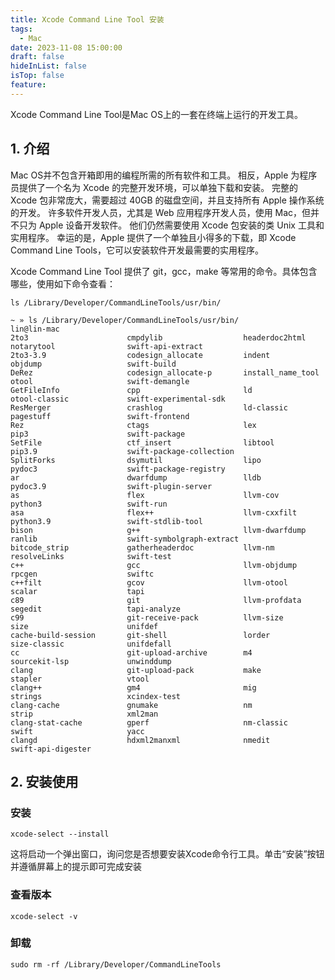 ```yaml
---
title: Xcode Command Line Tool 安装
tags:
  - Mac
date: 2023-11-08 15:00:00
draft: false
hideInList: false
isTop: false
feature:
---
```


Xcode Command Line Tool是Mac OS上的一套在终端上运行的开发工具。

<!--more-->

## 1. 介绍

Mac OS并不包含开箱即用的编程所需的所有软件和工具。 相反，Apple 为程序员提供了一个名为 Xcode 的完整开发环境，可以单独下载和安装。 完整的 Xcode 包非常庞大，需要超过 40GB 的磁盘空间，并且支持所有 Apple 操作系统的开发。 许多软件开发人员，尤其是 Web 应用程序开发人员，使用 Mac，但并不只为 Apple 设备开发软件。 他们仍然需要使用 Xcode 包安装的类 Unix 工具和实用程序。 幸运的是，Apple 提供了一个单独且小得多的下载，即 Xcode Command Line Tools，它可以安装软件开发最需要的实用程序。 

Xcode Command Line Tool 提供了 git，gcc，make 等常用的命令。具体包含哪些，使用如下命令查看：
```
ls /Library/Developer/CommandLineTools/usr/bin/
```

```
~ » ls /Library/Developer/CommandLineTools/usr/bin/                                                                            lin@lin-mac
2to3                      cmpdylib                  headerdoc2html            notarytool                swift-api-extract
2to3-3.9                  codesign_allocate         indent                    objdump                   swift-build
DeRez                     codesign_allocate-p       install_name_tool         otool                     swift-demangle
GetFileInfo               cpp                       ld                        otool-classic             swift-experimental-sdk
ResMerger                 crashlog                  ld-classic                pagestuff                 swift-frontend
Rez                       ctags                     lex                       pip3                      swift-package
SetFile                   ctf_insert                libtool                   pip3.9                    swift-package-collection
SplitForks                dsymutil                  lipo                      pydoc3                    swift-package-registry
ar                        dwarfdump                 lldb                      pydoc3.9                  swift-plugin-server
as                        flex                      llvm-cov                  python3                   swift-run
asa                       flex++                    llvm-cxxfilt              python3.9                 swift-stdlib-tool
bison                     g++                       llvm-dwarfdump            ranlib                    swift-symbolgraph-extract
bitcode_strip             gatherheaderdoc           llvm-nm                   resolveLinks              swift-test
c++                       gcc                       llvm-objdump              rpcgen                    swiftc
c++filt                   gcov                      llvm-otool                scalar                    tapi
c89                       git                       llvm-profdata             segedit                   tapi-analyze
c99                       git-receive-pack          llvm-size                 size                      unifdef
cache-build-session       git-shell                 lorder                    size-classic              unifdefall
cc                        git-upload-archive        m4                        sourcekit-lsp             unwinddump
clang                     git-upload-pack           make                      stapler                   vtool
clang++                   gm4                       mig                       strings                   xcindex-test
clang-cache               gnumake                   nm                        strip                     xml2man
clang-stat-cache          gperf                     nm-classic                swift                     yacc
clangd                    hdxml2manxml              nmedit                    swift-api-digester
```


## 2. 安装使用

### 安装
```
xcode-select --install
```
这将启动一个弹出窗口，询问您是否想要安装Xcode命令行工具。单击“安装”按钮并遵循屏幕上的提示即可完成安装

### 查看版本
```
xcode-select -v
```

### 卸载
```
sudo rm -rf /Library/Developer/CommandLineTools
```